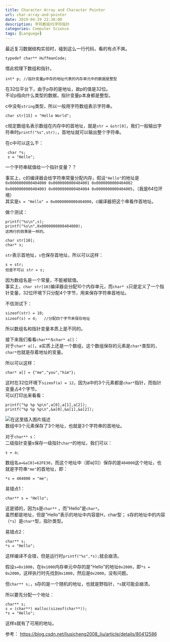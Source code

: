 ```yaml
---
title: Character Array and Character Pointer
url: char-array-and-pointer
date: 2019-04-29 22:38:00
description: 字符数组VS字符指针
categories: Computer Science
tags: [Language]
---
```


最近复习数据结构实验时，碰到这么一行代码，看的有点不爽。

```
typedef char** HuffmanCode;
```
借此梳理下数组和指针。

```
int* p; //指针变量p中存的地址代表的内存单元中的数据是整型
```
在32位平台下，由于p存的是地址，故p的值是32位。  
不论p指向什么类型的数据，指针变量p本身都是整型。

c中没有`string`类型，所以一般用字符数组表示字符串。

```
char str[15] = "Hello World";
```
c规定数组名表示数组在内存中的首地址，就是`str = &str[0]`，我们一般输出字符串时`printf("%s",str);`，首地址就可以输出整个字符串。

在c中可以这么干：

```
 char *s;
 s = "Hello";
```
一个字符串赋值给一个指针变量？？

事实上，c的编译器会给字符串常量分配内存，假设`"Hello"`的地址是`0x0000000000404000
0x0000000000404001
0x0000000000404002
0x0000000000404003
0x0000000000404004
0x0000000000404005`，（我是64位环境）  
其实是`s = "Hello" = 0x0000000000404000`，c编译器把这个串看作首地址。

做个测试：

```
printf("%s\n",s);
printf("%s\n",0x0000000000404000);
这两行的效果是一样的。
```

```
char str[10];
char* s;
```
`str`表示首地址，`s`也保存首地址，所以可以这样：

```
s = str;
但是不可以 str = s;
```
因为数组名是一个常量，不能被赋值。  
事实上，`char str[10]`编译器会分配10个内存单元，而`char* s`只是定义了一个指针变量，32位环境下只分配4个字节，用来保存字符串首地址。

不信测试下：

```
sizeof(str) = 10;
sizeof(s) = 4;   //分配四个字节来保存地址
```
所以数组名和指针变量本质上是不同的。

接下来我们看看`char**与char* a[]`：  
对于`char* a[]`，a实质上还是一个数组，这个数组保存的元素是`char*`类型的，`char*`也就是存着地址的变量。

所以可以这样：

```
char* a[] = {"me","you","him"};
```
这时在32位环境下`sizeof(a) = 12`，因为a中的3个元素都是`char*`指针，而指针变量占4个字节。  
可以打印出来看看：

```
printf("%p %p %p\n",a[0],a[1],a[2]);
printf("%p %p %p\n",&a[0],&a[1],&a[2]);
```
![在这里插入图片描述](https://img-blog.csdnimg.cn/2019021915473671.png)  
数组中3个元素保存了3个地址，也就是3个字符串的首地址。

对于`char** s`：  
二级指针变量s保存一级指针`char*`的地址，我们可以：

```
s = a;
```
数组名`a=&a[0]=62FE30`，而这个地址中（即a[0]）保存的是`404000`这个地址，也就是字符串`"me"`的首地址，即：

```
*s = 404000 = "me";
```
易错点1：
```
char** s = "Hello";
```
这是错的，因为s是`char**` ，而"Hello"是`char*`。  
虽然都是地址，但是"Hello"表示的地址中内容是H，char型；
s存的地址中的内容（`*s`）是`char*`型，指针类型。

易错点2：
```
char** s;
*s = "Hello";
```
这样编译不会错，但是运行时`printf("%s",*s);`就会崩溃。

假设`s=0x1000`，在`0x1000`内存单元中存的是"Hello"的地址`0x2000`，即`*s = 0x2000`，这样执行时先找到`0x1000`，然后是`0x2000`，没有问题。

但`char** s;`，s存的是一个随机的地址，也就是野指针，`*s`就可能会崩溃。

所以要先分配一个地址：

```
char** s;
s = (char**) malloc(sizeof(char**));
*s = "Hello";
```
这样s就有了可用的地址。

参考：
https://blog.csdn.net/liusicheng2008_liu/article/details/80412586
